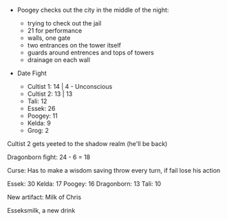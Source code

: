 - Poogey checks out the city in the middle of the night:
	- trying to check out the jail
	- 21 for performance
	- walls, one gate
	- two entrances on the tower itself
	- guards around entrences and tops of towers
	- drainage on each wall

- Date Fight
	- Cultist 1: 14 | 4 - Unconscious
	- Cultist 2: 13 | 13
	- Tali: 12
	- Essek: 26
	- Poogey: 11
	- Kelda: 9
	- Grog: 2

Cultist 2 gets yeeted to the shadow realm (he'll be back)

Dragonborn fight: 24 - 6 = 18

Curse: Has to make a wisdom saving throw every turn, if fail lose his action

Essek: 30
Kelda: 17
Poogey: 16
Dragonborn: 13
Tali: 10

New artifact: Milk of Chris

Esseksmilk, a new drink